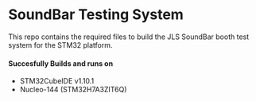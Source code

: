 # SoundBar Testing System
This repo contains the required files to build the JLS SoundBar booth test system for the STM32 platform.
#### Succesfully Builds and runs on
  -  STM32CubeIDE v1.10.1
  -  Nucleo-144 (STM32H7A3ZIT6Q)
